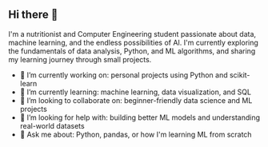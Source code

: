 ## Hi there 👋

I'm a nutritionist and Computer Engineering student passionate about data, machine learning, and the endless possibilities of AI. I'm currently exploring the fundamentals of data analysis, Python, and ML algorithms, and sharing my learning journey through small projects.

- 🔭 I’m currently working on: personal projects using Python and scikit-learn
- 🌱 I’m currently learning: machine learning, data visualization, and SQL
- 👯 I’m looking to collaborate on: beginner-friendly data science and ML projects
- 🤔 I’m looking for help with: building better ML models and understanding real-world datasets
- 💬 Ask me about: Python, pandas, or how I'm learning ML from scratch
<!-- - 📫 How to reach me: ... -->
<!-- - ⚡ Fun fact: Your gut microbiome is like a living dataset—trillions of microbes generating signals, patterns, and noise. Machine learning models are now trained to decode it, turning poop into predictive health insights.-->
